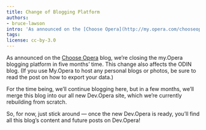 ```yaml
---
title: Change of Blogging Platform
authors:
- bruce-lawson
intro: 'As announced on the [Choose Opera](http://my.opera.com/chooseopera) blog, we’re closing the my.Opera blogging platform in five months’ time. This change also affects the ODIN blog. (If you use my.Opera to host any personal blogs or photos, be sure to read the post on how to export your data.)'
tags:
license: cc-by-3.0
---
```


As announced on the [Choose Opera][1] blog, we’re closing the my.Opera blogging platform in five months’ time. This change also affects the ODIN blog. (If you use My.Opera to host any personal blogs or photos, be sure to read the post on how to export your data.)

[1]: http://my.opera.com/chooseopera

For the time being, we’ll continue blogging here, but in a few months, we’ll merge this blog into our all new Dev.Opera site, which we’re currently rebuilding from scratch.

So, for now, just stick around — once the new Dev.Opera is ready, you’ll find all this blog’s content and future posts on Dev.Opera!
